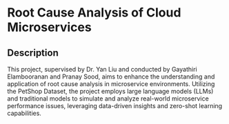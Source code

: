 # Root Cause Analysis of Cloud Microservices

## Description
This project, supervised by Dr. Yan Liu and conducted by Gayathiri Elambooranan and Pranay Sood, aims to enhance the understanding and application of root cause analysis in microservice environments. Utilizing the PetShop Dataset, the project employs large language models (LLMs) and traditional models to simulate and analyze real-world microservice performance issues, leveraging data-driven insights and zero-shot learning capabilities.
